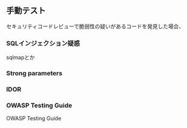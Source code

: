 ## 手動テスト

セキュリティコードレビューで脆弱性の疑いがあるコードを発見した場合、

### SQLインジェクション疑惑

sqlmapとか

### Strong parameters

### IDOR

### OWASP Testing Guide

OWASP Testing Guide